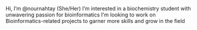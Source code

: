 Hi, I’m @nournahtay (She/Her)
I’m interested in a biochemistry student with unwavering passion for bioinformatics
I'm looking to work on Bioinformatics-related projects to garner more skills and grow in the field

<!---
nournahtay/nournahtay is a ✨ special ✨ repository because its `README.md` (this file) appears on your GitHub profile.
You can click the Preview link to take a look at your changes.
--->
